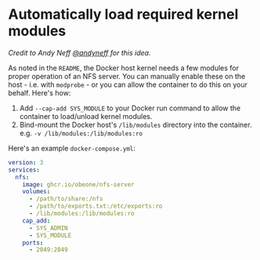 # Automatically load required kernel modules

*Credit to Andy Neff [@andyneff](https://github.com/andyneff) for this idea.*

As noted in the `README`, the Docker host kernel needs a few modules for proper operation of an NFS server. You can manually enable these on the host - i.e. with `modprobe` - or you can allow the container to do this on your behalf. Here's how:

1. Add `--cap-add SYS_MODULE` to your Docker run command to allow the container to load/unload kernel modules.
1. Bind-mount the Docker host's `/lib/modules` directory into the container. e.g. `-v /lib/modules:/lib/modules:ro`

Here's an example `docker-compose.yml`:

   ```YAML
   version: 3
   services:
     nfs:
       image: ghcr.io/obeone/nfs-server
       volumes:
         - /path/to/share:/nfs
         - /path/to/exports.txt:/etc/exports:ro
         - /lib/modules:/lib/modules:ro
       cap_add:
         - SYS_ADMIN
         - SYS_MODULE
       ports:
         - 2049:2049
   ```
